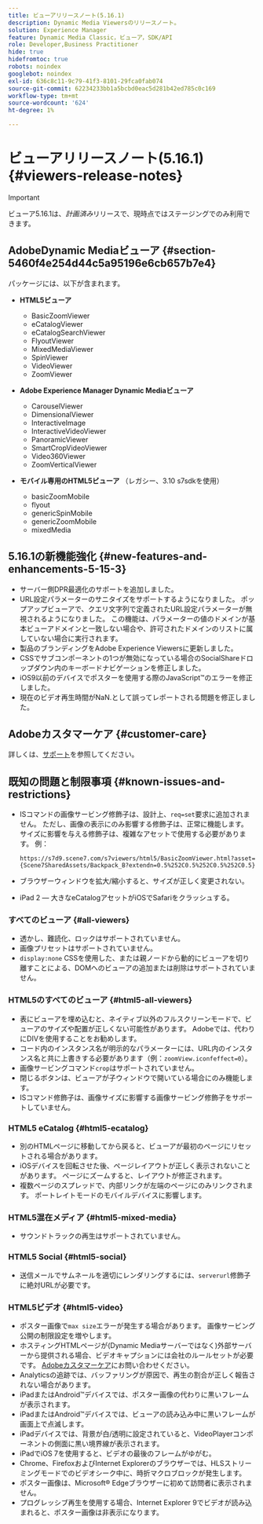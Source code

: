 ```yaml
---
title: ビューアリリースノート(5.16.1)
description: Dynamic Media Viewersのリリースノート。
solution: Experience Manager
feature: Dynamic Media Classic，ビューア，SDK/API
role: Developer,Business Practitioner
hide: true
hidefromtoc: true
robots: noindex
googlebot: noindex
exl-id: 636c8c11-9c79-41f3-8101-29fca0fab074
source-git-commit: 62234233bb1a5bcbd0eac5d281b42ed785c0c169
workflow-type: tm+mt
source-wordcount: '624'
ht-degree: 1%

---
```


# ビューアリリースノート(5.16.1){#viewers-release-notes}

<!-- Updated April 06, 2021 for the 5.16.1 release-->

>[!IMPORTANT]
>
>ビューア5.16.1は、*計画済み*&#x200B;リリースで、現時点ではステージングでのみ利用できます。

## AdobeDynamic Mediaビューア {#section-5460f4e254d44c5a95196e6cb657b7e4}

パッケージには、以下が含まれます。

* **HTML5ビューア**

   * BasicZoomViewer
   * eCatalogViewer
   * eCatalogSearchViewer
   * FlyoutViewer
   * MixedMediaViewer
   * SpinViewer
   * VideoViewer
   * ZoomViewer

* **Adobe Experience Manager Dynamic Mediaビューア**

   * CarouselViewer
   * DimensionalViewer
   * InteractiveImage
   * InteractiveVideoViewer
   * PanoramicViewer
   * SmartCropVideoViewer
   * Video360Viewer
   * ZoomVerticalViewer

* **モバイル専用のHTML5ビューア** （レガシー、3.10 s7sdkを使用）

   * basicZoomMobile
   * flyout
   * genericSpinMobile
   * genericZoomMobile
   * mixedMedia

## 5.16.1の新機能強化 {#new-features-and-enhancements-5-15-3}

* サーバー側DPR最適化のサポートを追加しました。
* URL設定パラメーターのサニタイズをサポートするようになりました。 ポップアップビューアで、クエリ文字列で定義されたURL設定パラメーターが無視されるようになりました。 この機能は、パラメーターの値のドメインが基本ビューアドメインと一致しない場合や、許可されたドメインのリストに属していない場合に実行されます。
* 製品のブランディングをAdobe Experience Viewersに更新しました。
* CSSでサブコンポーネントの1つが無効になっている場合のSocialShareドロップダウン内のキーボードナビゲーションを修正しました。
* iOS9以前のデバイスでポスターを使用する際のJavaScript™のエラーを修正しました。
* 現在のビデオ再生時間がNaN.<!--  (CQ-4310148) -->として誤ってレポートされる問題を修正しました。

## Adobeカスタマーケア {#customer-care}

詳しくは、[サポート](https://experienceleague.adobe.com/docs/dynamic-media-classic/using/intro/support.html#intro)を参照してください。

## 既知の問題と制限事項 {#known-issues-and-restrictions}

* ISコマンドの画像サービング修飾子は、設計上、`req=set`要求に追加されません。 ただし、画像の表示にのみ影響する修飾子は、正常に機能します。 サイズに影響を与える修飾子は、複雑なアセットで使用する必要があります。 例：

   `https://s7d9.scene7.com/s7viewers/html5/BasicZoomViewer.html?asset= {Scene7SharedAssets/Backpack_B?extendn=0.5%252C0.5%252C0.5%252C0.5}`

* ブラウザーウィンドウを拡大/縮小すると、サイズが正しく変更されない。
* iPad 2 — 大きなeCatalogアセットがiOSでSafariをクラッシュする。

### すべてのビューア {#all-viewers}

* 透かし、難読化、ロックはサポートされていません。
* 画像プリセットはサポートされていません。
* `display:none` CSSを使用した、または親ノードから動的にビューアを切り離すことによる、DOMへのビューアの追加または削除はサポートされていません。

### HTML5のすべてのビューア {#html5-all-viewers}

* 表にビューアを埋め込むと、ネイティブ以外のフルスクリーンモードで、ビューアのサイズや配置が正しくない可能性があります。 Adobeでは、代わりにDIVを使用することをお勧めします。
* コード内のインスタンス名が明示的なパラメーターには、URL内のインスタンス名と共に上書きする必要があります（例：`zoomView.iconfeffect=0`）。
* 画像サービングコマンド`crop`はサポートされていません。
* 閉じるボタンは、ビューアが子ウィンドウで開いている場合にのみ機能します。
* ISコマンド修飾子は、画像サイズに影響する画像サービング修飾子をサポートしていません。

### HTML5 eCatalog {#html5-ecatalog}

* 別のHTMLページに移動してから戻ると、ビューアが最初のページにリセットされる場合があります。
* iOSデバイスを回転させた後、ページレイアウトが正しく表示されないことがあります。 ページにズームすると、レイアウトが修正されます。
* 複数ページのスプレッドで、内部リンクが左端のページにのみリンクされます。 ポートレイトモードのモバイルデバイスに影響します。

### HTML5混在メディア {#html5-mixed-media}

* サウンドトラックの再生はサポートされていません。

### HTML5 Social {#html5-social}

* 送信メールでサムネールを適切にレンダリングするには、`serverurl`修飾子に絶対URLが必要です。

### HTML5ビデオ {#html5-video}

* ポスター画像で`max size`エラーが発生する場合があります。 画像サービング公開の制限設定を増やします。
* ホスティングHTMLページが(Dynamic Mediaサーバーではなく)外部サーバーから提供される場合、ビデオキャプションには会社のルールセットが必要です。 [Adobeカスタマーケア](https://experienceleague.adobe.com/docs/dynamic-media-classic/using/intro/support.html#intro)にお問い合わせください。
* Analyticsの追跡では、バッファリングが原因で、再生の割合が正しく報告されない場合があります。
* iPadまたはAndroid™デバイスでは、ポスター画像の代わりに黒いフレームが表示されます。
* iPadまたはAndroid™デバイスでは、ビューアの読み込み中に黒いフレームが画面上で点滅します。
* iPadデバイスでは、背景が白/透明に設定されていると、VideoPlayerコンポーネントの側面に黒い境界線が表示されます。
* iPadでiOS 7を使用すると、ビデオの最後のフレームがゆがむ。
* Chrome、FirefoxおよびInternet Explorerのブラウザーでは、HLSストリーミングモードでのビデオシーク中に、時折マクロブロックが発生します。
* ポスター画像は、Microsoft® Edgeブラウザーに初めて訪問者に表示されません。
* プログレッシブ再生を使用する場合、Internet Explorer 9でビデオが読み込まれると、ポスター画像は非表示になります。
